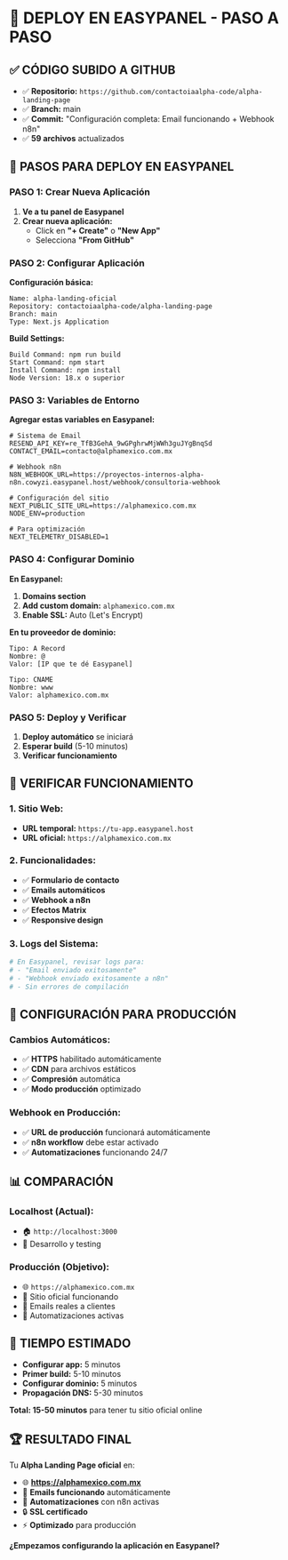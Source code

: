 # 🚀 DEPLOY EN EASYPANEL - PASO A PASO

## ✅ CÓDIGO SUBIDO A GITHUB

- ✅ **Repositorio:** `https://github.com/contactoiaalpha-code/alpha-landing-page`
- ✅ **Branch:** main
- ✅ **Commit:** "Configuración completa: Email funcionando + Webhook n8n"
- ✅ **59 archivos** actualizados

## 🎯 PASOS PARA DEPLOY EN EASYPANEL

### **PASO 1: Crear Nueva Aplicación**

1. **Ve a tu panel de Easypanel**
2. **Crear nueva aplicación:**
   - Click en **"+ Create"** o **"New App"**
   - Selecciona **"From GitHub"**

### **PASO 2: Configurar Aplicación**

**Configuración básica:**

```
Name: alpha-landing-oficial
Repository: contactoiaalpha-code/alpha-landing-page
Branch: main
Type: Next.js Application
```

**Build Settings:**

```
Build Command: npm run build
Start Command: npm start
Install Command: npm install
Node Version: 18.x o superior
```

### **PASO 3: Variables de Entorno**

**Agregar estas variables en Easypanel:**

```env
# Sistema de Email
RESEND_API_KEY=re_TfB3GehA_9wGPghrwMjWWh3guJYgBnqSd
CONTACT_EMAIL=contacto@alphamexico.com.mx

# Webhook n8n
N8N_WEBHOOK_URL=https://proyectos-internos-alpha-n8n.cowyzi.easypanel.host/webhook/consultoria-webhook

# Configuración del sitio
NEXT_PUBLIC_SITE_URL=https://alphamexico.com.mx
NODE_ENV=production

# Para optimización
NEXT_TELEMETRY_DISABLED=1
```

### **PASO 4: Configurar Dominio**

**En Easypanel:**

1. **Domains section**
2. **Add custom domain:** `alphamexico.com.mx`
3. **Enable SSL:** Auto (Let's Encrypt)

**En tu proveedor de dominio:**

```
Tipo: A Record
Nombre: @
Valor: [IP que te dé Easypanel]

Tipo: CNAME
Nombre: www
Valor: alphamexico.com.mx
```

### **PASO 5: Deploy y Verificar**

1. **Deploy automático** se iniciará
2. **Esperar build** (5-10 minutos)
3. **Verificar funcionamiento**

## 🧪 VERIFICAR FUNCIONAMIENTO

### **1. Sitio Web:**

- **URL temporal:** `https://tu-app.easypanel.host`
- **URL oficial:** `https://alphamexico.com.mx`

### **2. Funcionalidades:**

- ✅ **Formulario de contacto**
- ✅ **Emails automáticos**
- ✅ **Webhook a n8n**
- ✅ **Efectos Matrix**
- ✅ **Responsive design**

### **3. Logs del Sistema:**

```bash
# En Easypanel, revisar logs para:
# - "Email enviado exitosamente"
# - "Webhook enviado exitosamente a n8n"
# - Sin errores de compilación
```

## 🔧 CONFIGURACIÓN PARA PRODUCCIÓN

### **Cambios Automáticos:**

- ✅ **HTTPS** habilitado automáticamente
- ✅ **CDN** para archivos estáticos
- ✅ **Compresión** automática
- ✅ **Modo producción** optimizado

### **Webhook en Producción:**

- ✅ **URL de producción** funcionará automáticamente
- ✅ **n8n workflow** debe estar activado
- ✅ **Automatizaciones** funcionando 24/7

## 📊 COMPARACIÓN

### **Localhost (Actual):**

- 🏠 `http://localhost:3000`
- 🧪 Desarrollo y testing

### **Producción (Objetivo):**

- 🌐 `https://alphamexico.com.mx`
- 🚀 Sitio oficial funcionando
- 📧 Emails reales a clientes
- 🤖 Automatizaciones activas

## 🎯 TIEMPO ESTIMADO

- **Configurar app:** 5 minutos
- **Primer build:** 5-10 minutos
- **Configurar dominio:** 5 minutos
- **Propagación DNS:** 5-30 minutos

**Total: 15-50 minutos** para tener tu sitio oficial online

## 🏆 RESULTADO FINAL

Tu **Alpha Landing Page oficial** en:

- 🌐 **https://alphamexico.com.mx**
- 📧 **Emails funcionando** automáticamente
- 🤖 **Automatizaciones** con n8n activas
- 🔒 **SSL certificado**
- ⚡ **Optimizado** para producción

**¿Empezamos configurando la aplicación en Easypanel?**
